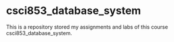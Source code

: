 # csci853_database_system
This is a repository stored my assignments and labs of this course csci853_database_system.
